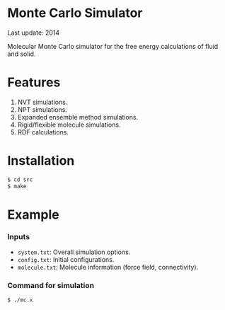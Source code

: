 # Monte Carlo Simulator
Last update: 2014

Molecular Monte Carlo simulator for the free energy calculations of fluid and solid.

# Features
1. NVT simulations.
2. NPT simulations.
3. Expanded ensemble method simulations.
4. Rigid/flexible molecule simulations.
5. RDF calculations.

# Installation
```bash
$ cd src
$ make
```

# Example

### Inputs
* `system.txt`: Overall simulation options.
* `config.txt`: Initial configurations.
* `molecule.txt`: Molecule information (force field, connectivity).

### Command for simulation
```bash
$ ./mc.x
```
